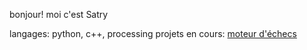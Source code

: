 bonjour! moi c'est Satry

langages: python, c++, processing
projets en cours: [moteur d'échecs](https://lichess.org/@/fiasco-bot)
